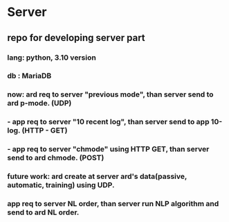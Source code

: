 # Server

## repo for developing server part

### lang: python, 3.10 version
### db  : MariaDB

### now: ard req to server "previous mode", than server send to ard p-mode. (UDP)
###      - app req to server "10 recent log", than server send to app 10-log. (HTTP - GET)
###      - app req to server "chmode" using HTTP GET, than server send to ard chmode. (POST)

### future work: ard create at server ard's data(passive, automatic, training) using UDP.
### app req to server NL order, than server run NLP algorithm and send to ard NL order.

